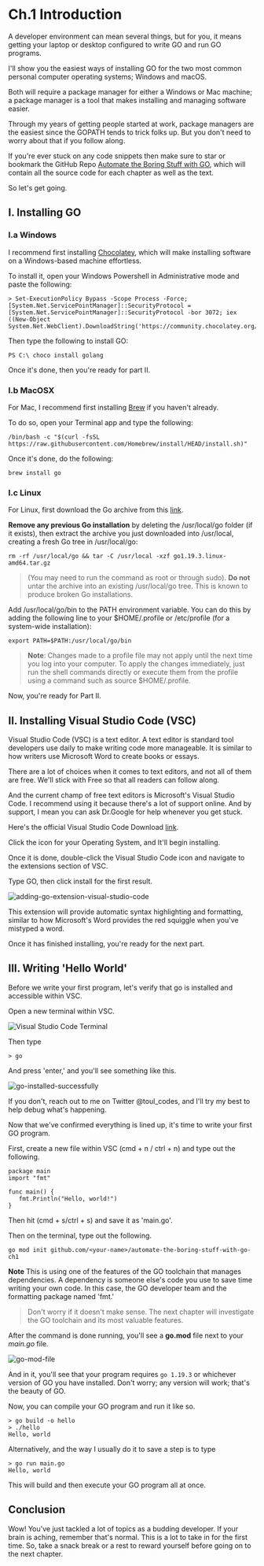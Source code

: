 # Ch.1 Introduction 

A developer environment can mean several things, but for you, it means getting your laptop or desktop configured to write GO and run GO programs.

I'll show you the easiest ways of installing GO for the two most common personal computer operating systems; Windows and macOS.

Both will require a package manager for either a Windows or Mac machine; a package manager is a tool that makes installing and managing software easier.

Through my years of getting people started at work, package managers are the easiest since the GOPATH tends to trick folks up. But you don't need to worry about that if you follow along.

If you're ever stuck on any code snippets then make sure to star or bookmark the GitHub Repo [Automate the Boring Stuff with GO](https://github.com/toul-codes/automate-the-boring-stuff-with-go),
which will contain all the source code for each chapter as well as the text. 

So let's get going.




## I. Installing GO

### I.a Windows

I recommend first installing [Chocolatey](https://chocolatey.org/install), which will make installing software on a Windows-based machine effortless.

To install it, open your Windows Powershell in Administrative mode and paste the following:

```
> Set-ExecutionPolicy Bypass -Scope Process -Force; [System.Net.ServicePointManager]::SecurityProtocol = [System.Net.ServicePointManager]::SecurityProtocol -bor 3072; iex ((New-Object System.Net.WebClient).DownloadString('https://community.chocolatey.org/install.ps1'))
```
Then type the following to install GO:

```
PS C:\ choco install golang
```
Once it's done, then you're ready for part II.

### I.b MacOSX

For Mac, I recommend first installing [Brew](https://brew.sh/) if you haven't already.

To do so, open your Terminal app and type the following:

```
/bin/bash -c "$(curl -fsSL https://raw.githubusercontent.com/Homebrew/install/HEAD/install.sh)"
```

Once it's done, do the following:

```
brew install go
```


### I.c Linux

For Linux, first download the Go archive from this [link](https://go.dev/dl/go1.19.3.linux-amd64.tar.gz).

**Remove any previous Go installation** by deleting the /usr/local/go folder (if it exists), then extract the archive you just downloaded into /usr/local, creating a fresh Go tree in /usr/local/go:

```
rm -rf /usr/local/go && tar -C /usr/local -xzf go1.19.3.linux-amd64.tar.gz
```
> (You may need to run the command as root or through sudo). **Do not** untar the archive into an existing /usr/local/go tree. This is known to produce broken Go installations.

Add /usr/local/go/bin to the PATH environment variable. You can do this by adding the following line to your $HOME/.profile or /etc/profile (for a system-wide installation):

```
export PATH=$PATH:/usr/local/go/bin
```

> **Note**: Changes made to a profile file may not apply until the next time you log into your computer. To apply the changes immediately, just run the shell commands directly or execute them from the profile using a command such as source $HOME/.profile.

Now, you're ready for Part II.

## II. Installing Visual Studio Code (VSC)

Visual Studio Code (VSC) is a text editor. A text editor is standard tool developers use daily to make writing code more manageable. It is similar to how writers use Microsoft Word to create books or essays.

There are a lot of choices when it comes to text editors, and not all of them are free. We'll stick with Free so that all readers can follow along.

And the current champ of free text editors is  Microsoft's Visual Studio Code. I recommend using it because there's a lot of support online. And by support, I mean you can ask Dr.Google for help whenever you get stuck.

Here's the official Visual Studio Code Download [link](https://code.visualstudio.com/download).

Click the icon for your Operating System, and  It'll begin installing.

Once it is done, double-click the Visual Studio Code icon and navigate to the extensions section of VSC.

Type GO, then click install for the first result.

![adding-go-extension-visual-studio-code](https://dev-to-uploads.s3.amazonaws.com/uploads/articles/9da7kvd4ucxsnktcygss.png)

This extension will provide automatic syntax highlighting and formatting, similar to how Microsoft's Word provides the red squiggle when you've mistyped a word.

Once it has finished installing, you're ready for the next part.

## III. Writing 'Hello World'

Before we write your first program, let's verify that go is installed and accessible within VSC.

Open a new terminal within VSC.

![Visual Studio Code Terminal](https://dev-to-uploads.s3.amazonaws.com/uploads/articles/05zhw2rwpmcsykoydpjm.png)

Then type

```
> go
```
And press 'enter,' and you'll see something like this.

![go-installed-successfully](https://dev-to-uploads.s3.amazonaws.com/uploads/articles/g6v75f2wnytnz9qrc8m4.png)

If you don't, reach out to me on Twitter @toul_codes, and I'll try my best to help debug what's happening.

Now that we've confirmed everything is lined up, it's time to write your first GO program.

First, create a new file within VSC (cmd + n / ctrl + n) and type out the following.

```
package main 
import "fmt"

func main() {
   fmt.Println("Hello, world!")
}
```
Then hit (cmd + s/ctrl + s) and save it as 'main.go'.

Then on the terminal, type out the following.

```
go mod init github.com/<your-name>/automate-the-boring-stuff-with-go-ch1
```

**Note** This is using one of the features of the GO toolchain that manages dependencies. A dependency is someone else's code you use to save time writing your own code. In this case, the GO developer team and the formatting package named 'fmt.'

> Don't worry if it doesn't make sense. The next chapter will investigate the GO toolchain and its most valuable features.

After the command is done running, you'll see a **go.mod** file next to your *main.go* file.

![go-mod-file](https://dev-to-uploads.s3.amazonaws.com/uploads/articles/iwu4hs0ybxf7caojy2tb.png)

And in it, you'll see that your program requires `go 1.19.3` or whichever version of GO you have installed. Don't worry; any version will work; that's the beauty of GO.

Now, you can compile your GO program and run it like so.

```
> go build -o hello
> ./hello
Hello, world
```

Alternatively, and the way I usually do it to save a step is to type

```
> go run main.go 
Hello, world
```
This will build and then execute your GO program all at once.

## Conclusion

Wow! You've just tackled a lot of topics as a budding developer. If your brain is aching, remember that's normal. This is a lot to take in for the first time. So, take a snack break or a rest to reward yourself before going on to the next chapter. 





